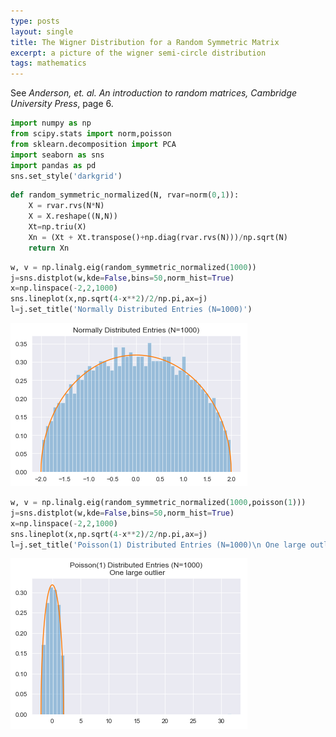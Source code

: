 ```yaml
---
type: posts
layout: single
title: The Wigner Distribution for a Random Symmetric Matrix
excerpt: a picture of the wigner semi-circle distribution
tags: mathematics 
---
```


See *Anderson, et. al. An introduction to random matrices, Cambridge University Press*, page 6.


```python
import numpy as np
from scipy.stats import norm,poisson
from sklearn.decomposition import PCA
import seaborn as sns
import pandas as pd
sns.set_style('darkgrid')
```



```python
def random_symmetric_normalized(N, rvar=norm(0,1)):
    X = rvar.rvs(N*N)
    X = X.reshape((N,N))
    Xt=np.triu(X)
    Xn = (Xt + Xt.transpose()+np.diag(rvar.rvs(N)))/np.sqrt(N)
    return Xn
```


```python
w, v = np.linalg.eig(random_symmetric_normalized(1000))
j=sns.distplot(w,kde=False,bins=50,norm_hist=True)
x=np.linspace(-2,2,1000)
sns.lineplot(x,np.sqrt(4-x**2)/2/np.pi,ax=j)
l=j.set_title('Normally Distributed Entries (N=1000)')
```


![png](/assets/images/wigner_3_0.png)



```python
w, v = np.linalg.eig(random_symmetric_normalized(1000,poisson(1)))
j=sns.distplot(w,kde=False,bins=50,norm_hist=True)
x=np.linspace(-2,2,1000)
sns.lineplot(x,np.sqrt(4-x**2)/2/np.pi,ax=j)
l=j.set_title('Poisson(1) Distributed Entries (N=1000)\n One large outlier')
```


![png](/assets/images/wigner_4_0.png)

